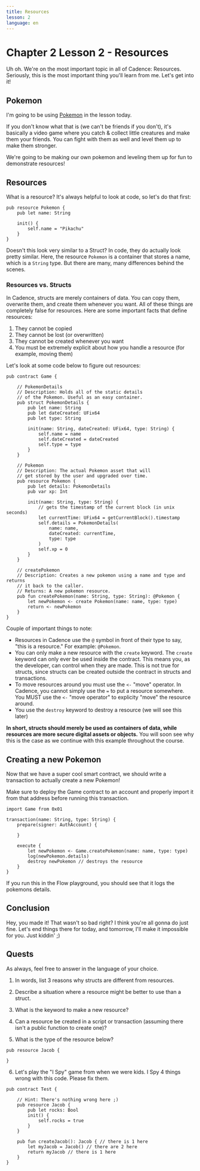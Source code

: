 ```yaml
---
title: Resources
lesson: 2
language: en
---
```


# Chapter 2 Lesson 2 - Resources

Uh oh. We're on the most important topic in all of Cadence: Resources. Seriously, this is the most important thing you'll learn from me. Let's get into it!

## Pokemon

I'm going to be using [Pokemon](https://sg.portal-pokemon.com/about/) in the lesson today. 

If you don't know what that is (we can't be friends if you don't), it's basically a video game where you catch & collect little creatures and make them your friends. You can fight with them as well and level them up to make them stronger.

We're going to be making our own pokemon and leveling them up for fun to demonstrate resources!

## Resources

What is a resource? It's always helpful to look at code, so let's do that first:

```cadence
pub resource Pokemon {
    pub let name: String

    init() {
        self.name = "Pikachu"
    }
}
```

Doesn't this look very similar to a Struct? In code, they do actually look pretty similar. Here, the resource `Pokemon` is a container that stores a name, which is a `String` type. But there are many, many differences behind the scenes.

### Resources vs. Structs

In Cadence, structs are merely containers of data. You can copy them, overwrite them, and create them whenever you want. All of these things are completely false for resources. Here are some important facts that define resources:

1. They cannot be copied
2. They cannot be lost (or overwritten)
3. They cannot be created whenever you want
4. You must be extremely explicit about how you handle a resource (for example, moving them)

Let's look at some code below to figure out resources:

```cadence
pub contract Game {

    // PokemonDetails
    // Description: Holds all of the static details
    // of the Pokemon. Useful as an easy container.
    pub struct PokemonDetails {
        pub let name: String
        pub let dateCreated: UFix64
        pub let type: String

        init(name: String, dateCreated: UFix64, type: String) {
            self.name = name
            self.dateCreated = dateCreated
            self.type = type
        }
    }

    // Pokemon
    // Description: The actual Pokemon asset that will
    // get stored by the user and upgraded over time.
    pub resource Pokemon {
        pub let details: PokemonDetails
        pub var xp: Int

        init(name: String, type: String) {
            // gets the timestamp of the current block (in unix seconds)
            let currentTime: UFix64 = getCurrentBlock().timestamp
            self.details = PokemonDetails(
                name: name, 
                dateCreated: currentTime,
                type: type
            )
            self.xp = 0
        }
    }

    // createPokemon
    // Description: Creates a new pokemon using a name and type and returns
    // it back to the caller.
    // Returns: A new pokemon resource.
    pub fun createPokemon(name: String, type: String): @Pokemon {
        let newPokemon <- create Pokemon(name: name, type: type)
        return <- newPokemon
    }
}
```

Couple of important things to note:
- Resources in Cadence use the `@` symbol in front of their type to say, "this is a resource." For example: `@Pokemon`.
- You can only make a new resource with the `create` keyword. The `create` keyword can only ever be used inside the contract. This means you, as the developer, can control when they are made. This is not true for structs, since structs can be created outside the contract in structs and transactions.
- To move resources around you must use the `<-` "move" operator. In Cadence, you cannot simply use the `=` to put a resource somewhere. You MUST use the `<-` "move operator" to explicity "move" the resource around.
- You use the `destroy` keyword to destroy a resource (we will see this later)

**In short, structs should merely be used as containers of data, while resources are more secure digital assets or objects.** You will soon see why this is the case as we continue with this example throughout the course.

## Creating a new Pokemon

Now that we have a super cool smart contract, we should write a transaction to actually create a new Pokemon!

Make sure to deploy the Game contract to an account and properly import it from that address before running this transaction.

```cadence
import Game from 0x01

transaction(name: String, type: String) {
    prepare(signer: AuthAccount) {

    }

    execute {
        let newPokemon <- Game.createPokemon(name: name, type: type)
        log(newPokemon.details)
        destroy newPokemon // destroys the resource
    }
}
```

If you run this in the Flow playground, you should see that it logs the pokemons details.

## Conclusion

Hey, you made it! That wasn't so bad right? I think you're all gonna do just fine. Let's end things there for today, and tomorrow, I'll make it impossible for you. Just kiddin' ;)

## Quests

As always, feel free to answer in the language of your choice.

1. In words, list 3 reasons why structs are different from resources.

2. Describe a situation where a resource might be better to use than a struct.

3. What is the keyword to make a new resource?

4. Can a resource be created in a script or transaction (assuming there isn't a public function to create one)?

5. What is the type of the resource below?

```cadence
pub resource Jacob {

}
```

6. Let's play the "I Spy" game from when we were kids. I Spy 4 things wrong with this code. Please fix them.

```cadence
pub contract Test {

    // Hint: There's nothing wrong here ;)
    pub resource Jacob {
        pub let rocks: Bool
        init() {
            self.rocks = true
        }
    }

    pub fun createJacob(): Jacob { // there is 1 here
        let myJacob = Jacob() // there are 2 here
        return myJacob // there is 1 here
    }
}
```